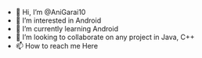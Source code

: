 - 👋 Hi, I’m @AniGarai10
- 👀 I’m interested in Android
- 🌱 I’m currently learning Android
- 💞️ I’m looking to collaborate on any project in Java, C++
- 📫 How to reach me Here

<!---
AniGarai10/AniGarai10 is a ✨ special ✨ repository because its `README.md` (this file) appears on your GitHub profile.
You can click the Preview link to take a look at your changes.
--->
